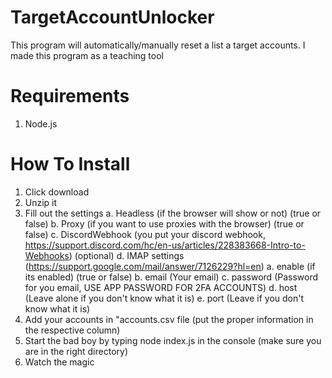 # TargetAccountUnlocker
This program will automatically/manually reset a list a target accounts. I made this program as a teaching tool

# Requirements
1. Node.js

# How To Install
1. Click download
2. Unzip it 
3. Fill out the settings
  a. Headless (if the browser will show or not) (true or false)
  b. Proxy (if you want to use proxies with the browser) (true or false)
  c. DiscordWebhook (you put your discord webhook, https://support.discord.com/hc/en-us/articles/228383668-Intro-to-Webhooks) (optional)
  d. IMAP settings (https://support.google.com/mail/answer/7126229?hl=en)
     a. enable (if its enabled) (true or false)
     b. email (Your email)
     c. password (Password for you email, USE APP PASSWORD FOR 2FA ACCOUNTS)
     d. host (Leave alone if you don't know what it is)
     e. port (Leave if you don't know what it is)
4. Add your accounts in "accounts.csv file (put the proper information in the respective column)
5. Start the bad boy by typing node index.js in the console (make sure you are in the right directory)
6. Watch the magic

